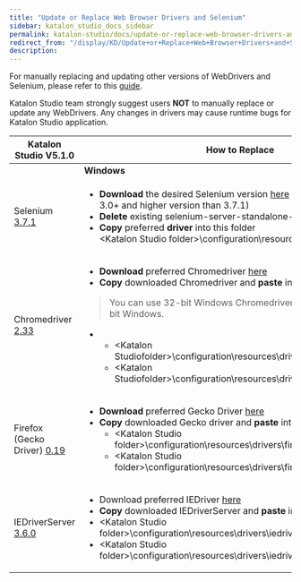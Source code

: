 ```yaml
---
title: "Update or Replace Web Browser Drivers and Selenium" 
sidebar: katalon_studio_docs_sidebar
permalink: katalon-studio/docs/update-or-replace-web-browser-drivers-and-selenium.html 
redirect_from: "/display/KD/Update+or+Replace+Web+Browser+Drivers+and+Selenium" 
description: 
---
```

For manually replacing and updating other versions of WebDrivers and Selenium, please refer to this [guide](https://docs.katalon.com/x/1xtO). 

Katalon Studio team strongly suggest users **NOT** to manually replace or update any WebDrivers. Any changes in drivers may cause runtime bugs for Katalon Studio application.

<table><thead><tr><th>Katalon Studio V5.1.0</th><th>How to Replace&nbsp;</th></tr></thead><tbody><tr><td>&nbsp;</td><td><strong>Windows</strong></td><td><strong>MAC OSX</strong></td></tr><tr><td>Selenium <a class="external-link" href="https://raw.githubusercontent.com/SeleniumHQ/selenium/master/java/CHANGELOG" rel="nofollow">3.7.1</a></td><td><ul><li><strong>Download </strong>the desired Selenium version <a class="external-link" href="http://selenium-release.storage.googleapis.com/index.html" rel="nofollow">here</a> (<span>Select </span><strong>only</strong><span> Selenium 3.0+ and higher version than 3.7.1)</span></li><li><span><strong>Delete</strong> existing selenium-server-standalone-3.x.jar</span><span><br></span></li><li><span><strong>Copy</strong> preferred <strong>driver</strong> into this folder</span><br>&lt;Katalon Studio folder&gt;\configuration\resources\lib</li></ul></td><td><p>&nbsp;</p><ul><li>&nbsp;/Applications/Katalon Studio.app/Contents/Eclipse/configuration/resources/lib</li></ul></td></tr><tr><td>Chromedriver <a class="external-link" href="https://chromedriver.storage.googleapis.com/2.33/notes.txt" rel="nofollow">2.33</a></td><td><div class="content-wrapper"><ul><li><strong>Download </strong>preferred Chromedriver <a class="external-link" href="https://sites.google.com/a/chromium.org/chromedriver/downloads" rel="nofollow">here</a></li><li><strong>Copy</strong> downloaded Chromedriver and <strong>paste</strong> into Katalon Studio folder</li></ul><div class="confluence-information-macro confluence-information-macro-information conf-macro output-block" data-hasbody="true" data-macro-name="info"><blockquote class="important"><span class="aui-icon aui-icon-small aui-iconfont-info confluence-information-macro-icon"></span><div class="confluence-information-macro-body"><p>You can use 32-bit Windows Chromedriver for both 32-bit and 64-bit Windows.</p></div></blockquote></div><ul><li><ul><li>&lt;Katalon Studiofolder&gt;\configuration\resources\drivers\chromedriver_win32</li><li>&lt;Katalon Studiofolder&gt;\configuration\resources\drivers\chromedriver_win64</li></ul></li></ul></div></td><td><p>&nbsp;</p><ul><li>/Applications/Katalon Studio.app/Contents/Eclipse/configuration/resources/drivers/chromedriver_mac</li></ul></td></tr><tr><td>Firefox (Gecko Driver) <a class="external-link" href="https://github.com/mozilla/geckodriver/releases/tag/v0.19.0" rel="nofollow">0.19</a></td><td><ul><li><strong>Download </strong>preferred Gecko Driver <a class="external-link" href="https://github.com/mozilla/geckodriver/releases" rel="nofollow">here</a><span><strong><br></strong></span></li><li><span><strong>Copy</strong><span> downloaded Gecko driver and </span><strong>paste</strong><span> into Katalon Studio folder</span></span><ul><li><span>&lt;Katalon Studio folder&gt;\configuration\resources\drivers\firefox_win32</span></li><li>&lt;Katalon Studio folder&gt;\configuration\resources\drivers\firefox_win64</li></ul></li></ul></td><td><p>&nbsp;</p><ul><li>/Applications/Katalon Studio.app/Contents/Eclipse/configuration/resources/drivers/firefox_mac</li></ul></td></tr><tr><td>IEDriverServer <a class="external-link" href="https://raw.githubusercontent.com/SeleniumHQ/selenium/master/cpp/iedriverserver/CHANGELOG" rel="nofollow">3.6.0</a></td><td><ul><li>Download preferred IEDriver <a class="external-link" href="http://selenium-release.storage.googleapis.com/index.html" rel="nofollow">here</a></li><li><strong>Copy</strong><span> downloaded IEDriverServer and </span><strong>paste</strong><span> into Katalon Studio folder</span></li><li>&lt;Katalon Studio folder&gt;\configuration\resources\drivers\iedriver_win32</li><li>&lt;Katalon Studio folder&gt;\configuration\resources\drivers\iedriver_win64</li></ul></td><td>&nbsp;</td></tr></tbody></table>